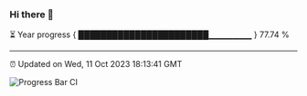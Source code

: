 ### Hi there 👋

⏳ Year progress { ███████████████████████▁▁▁▁▁▁▁ } 77.74 %

---

⏰ Updated on Wed, 11 Oct 2023 18:13:41 GMT

![Progress Bar CI](https://github.com/liununu/liununu/workflows/Progress%20Bar%20CI/badge.svg)
